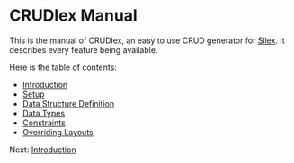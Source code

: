 CRUDlex Manual
==============

This is the manual of CRUDlex, an easy to use CRUD generator for [Silex](http://silex.sensiolabs.org/).
It describes every feature being available.

Here is the table of contents:

- [Introduction](1_introduction.md)
- [Setup](2_setup.md)
- [Data Structure Definition](3_datastructures.md)
- [Data Types](4_datatypes.md)
- [Constraints](5_constraints.md)
- [Overriding Layouts](6_layouts.md)

Next: [Introduction](1_introduction.md)
